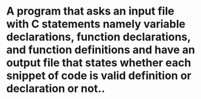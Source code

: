 # A program that asks an input file with C statements namely variable declarations, function declarations, and function definitions and have an output file that states whether each snippet of code is valid definition or declaration or not..
